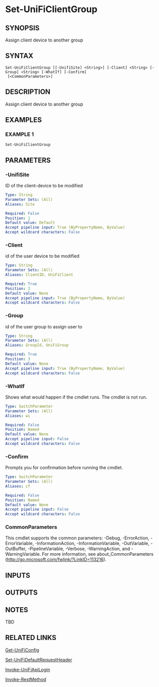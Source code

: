 ﻿---
external help file: UniFiTooling-help.xml
HelpVersion: 1.0.8
Locale: en-US
Module Guid: 7fff91a0-02eb-4df2-84d5-c7d3cd7f7a5d
Module Name: UniFiTooling
online version: https://github.com/Enatec/UniFiTooling/raw/master/docs/Set-UniFiClientGroup.md
schema: 2.0.0
---

# Set-UniFiClientGroup

## SYNOPSIS
Assign client device to another group

## SYNTAX

```
Set-UniFiClientGroup [[-UnifiSite] <String>] [-Client] <String> [-Group] <String> [-WhatIf] [-Confirm]
 [<CommonParameters>]
```

## DESCRIPTION
Assign client device to another group

## EXAMPLES

### EXAMPLE 1
```
Set-UniFiClientGroup
```

## PARAMETERS

### -UnifiSite
ID of the client-device to be modified

```yaml
Type: String
Parameter Sets: (All)
Aliases: Site

Required: False
Position: 1
Default value: Default
Accept pipeline input: True (ByPropertyName, ByValue)
Accept wildcard characters: False
```

### -Client
id of the user device to be modified

```yaml
Type: String
Parameter Sets: (All)
Aliases: ClientID, UniFiClient

Required: True
Position: 2
Default value: None
Accept pipeline input: True (ByPropertyName, ByValue)
Accept wildcard characters: False
```

### -Group
id of the user group to assign user to

```yaml
Type: String
Parameter Sets: (All)
Aliases: GroupId, UniFiGroup

Required: True
Position: 3
Default value: None
Accept pipeline input: True (ByPropertyName, ByValue)
Accept wildcard characters: False
```

### -WhatIf
Shows what would happen if the cmdlet runs.
The cmdlet is not run.

```yaml
Type: SwitchParameter
Parameter Sets: (All)
Aliases: wi

Required: False
Position: Named
Default value: None
Accept pipeline input: False
Accept wildcard characters: False
```

### -Confirm
Prompts you for confirmation before running the cmdlet.

```yaml
Type: SwitchParameter
Parameter Sets: (All)
Aliases: cf

Required: False
Position: Named
Default value: None
Accept pipeline input: False
Accept wildcard characters: False
```

### CommonParameters
This cmdlet supports the common parameters: -Debug, -ErrorAction, -ErrorVariable, -InformationAction, -InformationVariable, -OutVariable, -OutBuffer, -PipelineVariable, -Verbose, -WarningAction, and -WarningVariable.
For more information, see about_CommonParameters (http://go.microsoft.com/fwlink/?LinkID=113216).

## INPUTS

## OUTPUTS

## NOTES
TBD

## RELATED LINKS

[Get-UniFiConfig]()

[Set-UniFiDefaultRequestHeader]()

[Invoke-UniFiApiLogin]()

[Invoke-RestMethod]()

